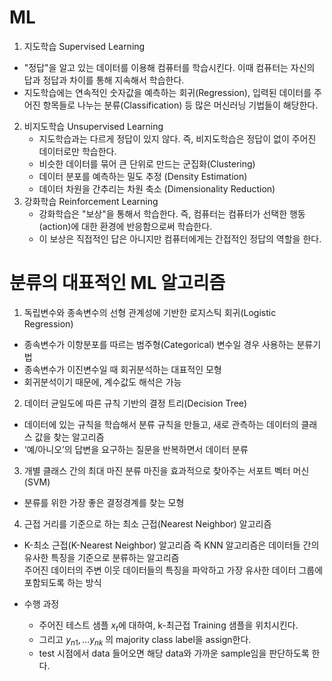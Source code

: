 # ML
1. 지도학습 Supervised Learning
- "정답"을 알고 있는 데이터를 이용해 컴퓨터를 학습시킨다. 이때 컴퓨터는 자신의 답과 정답과 차이를 통해 지속해서 학습한다.
- 지도학습에는 연속적인 숫자값을 예측하는 회귀(Regression), 입력된 데이터를 주어진 항목들로 나누는 분류(Classification) 등 많은 머신러닝 기법들이 해당한다.
2. 비지도학습 Unsupervised Learning
    - 지도학습과는 다르게 정답이 있지 않다. 즉, 비지도학습은 정답이 없이 주어진 데이터로만 학습한다.
    - 비슷한 데이터를 묶어 큰 단위로 만드는 군집화(Clustering)
    - 데이터 분포를 예측하는 밀도 추정 (Density Estimation)
    - 데이터 차원을 간추리는 차원 축소 (Dimensionality Reduction)
3. 강화학습 Reinforcement Learning
    - 강화학습은 "보상"을 통해서 학습한다. 즉, 컴퓨터는 컴퓨터가 선택한 행동(action)에 대한 환경에 반응함으로써 학습한다. 
    - 이 보상은 직접적인 답은 아니지만 컴퓨터에게는 간접적인 정답의 역할을 한다.
    

 # 분류의 대표적인 ML 알고리즘

1. 독립변수와 종속변수의 선형 관계성에 기반한 로지스틱 회귀(Logistic Regression)
- 종속변수가 이항분포를 따르는 범주형(Categorical) 변수일 경우 사용하는 분류기법
- 종속변수가 이진변수일 때 회귀분석하는 대표적인 모형
- 회귀분석이기 때문에, 계수값도 해석은 가능
2. 데이터 균일도에 따른 규칙 기반의 결정 트리(Decision Tree)
- 데이터에 있는 규칙을 학습해서 분류 규칙을 만들고, 새로 관측하는 데이터의 클래스 값을 찾는 알고리즘
- ‘예/아니오’의 답변을 요구하는 질문을 반복하면서 데이터 분류
3. 개별 클래스 간의 최대 마진 분류 마진을 효과적으로 찾아주는 서포트 벡터 머신(SVM)
- 분류를 위한 가장 좋은 결정경계를 찾는 모형
4. 근접 거리를 기준으로 하는 최소 근접(Nearest Neighbor) 알고리즘
- K-최소 근접(K-Nearest Neighbor) 알고리즘 즉 KNN 알고리즘은 데이터들 간의 유사한 특징을 기준으로 분류하는 알고리즘 <br>
주어진 데이터의 주변 이웃 데이터들의 특징을 파악하고 가장 유사한 데이터 그룹에 포함되도록 하는 방식

- 수행 과정
    - 주어진 테스트 샘플 $x_t$에 대하여, k-최근접 Training 샘플을 위치시킨다.
    - 그리고 $y_{n1}, ... y_{nk}$ 의 majority class label을 assign한다.
    - test 시점에서 data 들어오면 해당 data와 가까운 sample임을 판단하도록 한다.


```python

```
